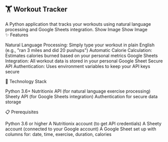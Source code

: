 
## 🏋️ Workout Tracker <br>
A Python application that tracks your workouts using natural language processing and Google Sheets integration.
Show Image
Show Image<br>
✨ Features

Natural Language Processing: Simply type your workout in plain English (e.g., "ran 3 miles and did 20 pushups")
Automatic Calorie Calculation: Estimates calories burned based on your personal metrics
Google Sheets Integration: All workout data is stored in your personal Google Sheet
Secure API Authentication: Uses environment variables to keep your API keys secure

🔧 Technology Stack

Python 3.6+
Nutritionix API (for natural language exercise processing)
Sheety API (for Google Sheets integration)
Authentication for secure data storage

📋 Prerequisites

Python 3.6 or higher
A Nutritionix account (to get API credentials)
A Sheety account (connected to your Google account)
A Google Sheet set up with columns for: date, time, exercise, duration, calories
